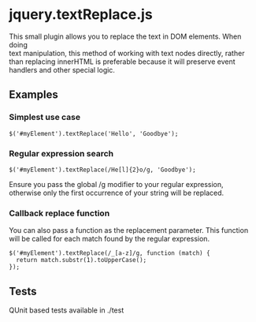 # jquery.textReplace.js

This small plugin allows you to replace the text in DOM elements. When doing  
text manipulation, this method of working with text nodes directly, rather than 
replacing innerHTML is preferable because it will preserve event handlers and 
other special logic.

## Examples

### Simplest use case

    $('#myElement').textReplace('Hello', 'Goodbye');

### Regular expression search

    $('#myElement').textReplace(/He[l]{2}o/g, 'Goodbye');
    
Ensure you pass the global /g modifier to your regular expression, otherwise 
only the first occurrence of your string will be replaced.

### Callback replace function

You can also pass a function as the replacement parameter. This function will be
called for each match found by the regular expression.

    $('#myElement').textReplace(/_[a-z]/g, function (match) {
      return match.substr(1).toUpperCase();
    });


## Tests

QUnit based tests available in ./test